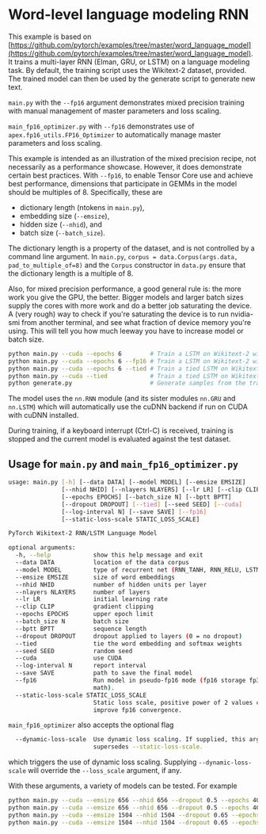 # Word-level language modeling RNN

This example is based on [https://github.com/pytorch/examples/tree/master/word_language_model](https://github.com/pytorch/examples/tree/master/word_language_model).
It trains a multi-layer RNN (Elman, GRU, or LSTM) on a language modeling task.
By default, the training script uses the Wikitext-2 dataset, provided.
The trained model can then be used by the generate script to generate new text.

`main.py` with the `--fp16` argument demonstrates mixed precision training with manual management of master parameters and loss scaling.

`main_fp16_optimizer.py` with `--fp16` demonstrates use of `apex.fp16_utils.FP16_Optimizer` to automatically manage master parameters and loss scaling.

This example is intended as an illustration of the mixed precision recipe, not necessarily as a performance showcase.  However, it does demonstrate certain best practices.  With `--fp16`, to enable Tensor Core use and achieve best performance, dimensions that participate in GEMMs in the model should be multiples of 8.  Specifically, these are
* dictionary length (ntokens in `main.py`),
* embedding size (`--emsize`),
* hidden size (`--nhid`), and
* batch size (`--batch_size`).

The dictionary length is a property of the dataset, and is not controlled by a command line argument. In `main.py`, `corpus = data.Corpus(args.data, pad_to_multiple_of=8)` and the `Corpus` constructor in
`data.py` ensure that the dictionary length is a multiple of 8.

Also, for mixed precision performance, a good general rule is: the more work you give the GPU, the better.  Bigger models and larger batch sizes supply the cores with more work and do a better job saturating the device.  A (very rough) way to check if you're saturating the device is to run nvidia-smi from another terminal, and see what fraction of device memory you're using.  This will tell you how much leeway you have to increase model or batch size.

```bash
python main.py --cuda --epochs 6        # Train a LSTM on Wikitext-2 with CUDA
python main.py --cuda --epochs 6 --fp16 # Train a LSTM on Wikitext-2 with CUDA and mixed precision
python main.py --cuda --epochs 6 --tied # Train a tied LSTM on Wikitext-2 with CUDA
python main.py --cuda --tied            # Train a tied LSTM on Wikitext-2 with CUDA for 40 epochs
python generate.py                      # Generate samples from the trained LSTM model.
```

The model uses the `nn.RNN` module (and its sister modules `nn.GRU` and `nn.LSTM`)
which will automatically use the cuDNN backend if run on CUDA with cuDNN installed.

During training, if a keyboard interrupt (Ctrl-C) is received,
training is stopped and the current model is evaluated against the test dataset.

## Usage for `main.py` and `main_fp16_optimizer.py`

```bash
usage: main.py [-h] [--data DATA] [--model MODEL] [--emsize EMSIZE]
               [--nhid NHID] [--nlayers NLAYERS] [--lr LR] [--clip CLIP]
               [--epochs EPOCHS] [--batch_size N] [--bptt BPTT]
               [--dropout DROPOUT] [--tied] [--seed SEED] [--cuda]
               [--log-interval N] [--save SAVE] [--fp16]
               [--static-loss-scale STATIC_LOSS_SCALE]

PyTorch Wikitext-2 RNN/LSTM Language Model

optional arguments:
  -h, --help            show this help message and exit
  --data DATA           location of the data corpus
  --model MODEL         type of recurrent net (RNN_TANH, RNN_RELU, LSTM, GRU)
  --emsize EMSIZE       size of word embeddings
  --nhid NHID           number of hidden units per layer
  --nlayers NLAYERS     number of layers
  --lr LR               initial learning rate
  --clip CLIP           gradient clipping
  --epochs EPOCHS       upper epoch limit
  --batch_size N        batch size
  --bptt BPTT           sequence length
  --dropout DROPOUT     dropout applied to layers (0 = no dropout)
  --tied                tie the word embedding and softmax weights
  --seed SEED           random seed
  --cuda                use CUDA
  --log-interval N      report interval
  --save SAVE           path to save the final model
  --fp16                Run model in pseudo-fp16 mode (fp16 storage fp32
                        math).
  --static-loss-scale STATIC_LOSS_SCALE
                        Static loss scale, positive power of 2 values can
                        improve fp16 convergence.

```

`main_fp16_optimizer` also accepts the optional flag
```bash
  --dynamic-loss-scale  Use dynamic loss scaling. If supplied, this argument
                        supersedes --static-loss-scale.
```
which triggers the use of dynamic loss scaling.  Supplying `--dynamic-loss-scale` will override the `--loss_scale` argument, if any.

With these arguments, a variety of models can be tested.  For example

```bash
python main.py --cuda --emsize 656 --nhid 656 --dropout 0.5 --epochs 40
python main.py --cuda --emsize 656 --nhid 656 --dropout 0.5 --epochs 40 --tied
python main.py --cuda --emsize 1504 --nhid 1504 --dropout 0.65 --epochs 40
python main.py --cuda --emsize 1504 --nhid 1504 --dropout 0.65 --epochs 40 --tied
```
